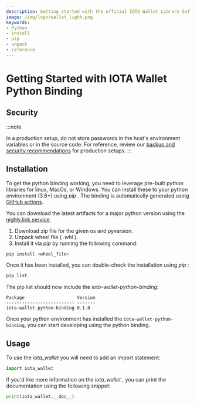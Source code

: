 ```yaml
---
description: Getting started with the official IOTA Wallet Library Software Python binding.
image: /img/logo/wallet_light.png
keywords:
- Python
- install
- pip
- unpack
- reference
---
```

# Getting Started with IOTA Wallet Python Binding

## Security

:::note

In a production setup, do not store passwords in the host's environment variables or in the source code. For reference, review our [backup and security recommendations](https://wiki.iota.org/chrysalis-docs/guides/backup_securityy) for production setups.
:::

## Installation

To get the python binding working, you need to leverage pre-built python libraries for linux, MacOs, or Windows. You can install these to your python environment (3.6+) using _pip_ . The binding is automatically generated using [GitHub actions](https://github.com/iotaledger/wallet.rs/actions/workflows/python_binding_publish.yml).

You can download the latest artifacts for a major python version using the [nighly.link service](https://nightly.link/iotaledger/wallet.rs/workflows/python_binding_publish/dev).  

1. Download zip file for the given os and pyversion. 
2. Unpack wheel file ( _.whl_ ).
3. Install it via _pip_ by running the following command:

```bash
pip install <wheel_file>
```

Once it has been installed, you can double-check the installation using _pip_ :

```bash
pip list
```

The pip list should now include the _iota-wallet-python-binding_:

```plaintext
Package                    Version
-------------------------- -------
iota-wallet-python-binding 0.1.0
```

Once your python environment has installed the `iota-wallet-python-binding`, you can start developing using the python binding.

## Usage

To use the _iota_wallet_ you will need to add an import statement:  

```python
import iota_wallet
```

If you'd like more information on the _iota_wallet_ , you can print the documentation using the following snippet:

```python
print(iota_wallet.__doc__)
```
